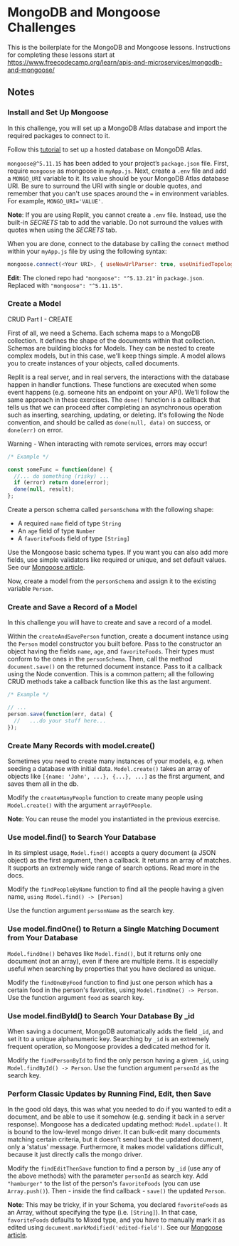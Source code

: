 # MongoDB and Mongoose Challenges
This is the boilerplate for the MongoDB and Mongoose lessons. Instructions for completing these lessons start at https://www.freecodecamp.org/learn/apis-and-microservices/mongodb-and-mongoose/


## Notes
### Install and Set Up Mongoose
In this challenge, you will set up a MongoDB Atlas database and import the required packages to connect to it.

Follow this [tutorial](https://www.freecodecamp.org/news/get-started-with-mongodb-atlas/) to set up a hosted database on MongoDB Atlas.

`mongoose@^5.11.15` has been added to your project’s `package.json` file. First, require `mongoose` as mongoose in `myApp.js`. Next, create a `.env` file and add a `MONGO_URI` variable to it. Its value should be your MongoDB Atlas database URI. Be sure to surround the URI with single or double quotes, and remember that you can't use spaces around the `=` in environment variables. For example, `MONGO_URI='VALUE'`.

**Note**: If you are using Replit, you cannot create a `.env` file. Instead, use the built-in *SECRETS* tab to add the variable. Do not surround the values with quotes when using the *SECRETS* tab.

When you are done, connect to the database by calling the `connect` method within your `myApp.js` file by using the following syntax:

```javascript
mongoose.connect(<Your URI>, { useNewUrlParser: true, useUnifiedTopology: true });
```

**Edit**: The cloned repo had `"mongoose": "^5.13.21"` in `package.json`. Replaced with `"mongoose": "^5.11.15"`.


### Create a Model
CRUD Part I - CREATE

First of all, we need a Schema. Each schema maps to a MongoDB collection. It defines the shape of the documents within that collection. Schemas are building blocks for Models. They can be nested to create complex models, but in this case, we'll keep things simple. A model allows you to create instances of your objects, called documents.

Replit is a real server, and in real servers, the interactions with the database happen in handler functions. These functions are executed when some event happens (e.g. someone hits an endpoint on your API). We’ll follow the same approach in these exercises. The `done()` function is a callback that tells us that we can proceed after completing an asynchronous operation such as inserting, searching, updating, or deleting. It's following the Node convention, and should be called as `done(null, data)` on success, or `done(err)` on error.

Warning - When interacting with remote services, errors may occur!

```javascript
/* Example */

const someFunc = function(done) {
  //... do something (risky) ...
  if (error) return done(error);
  done(null, result);
};
```

Create a person schema called `personSchema` with the following shape:

- A required `name` field of type `String`
- An `age` field of type `Number`
- A `favoriteFoods` field of type `[String]`

Use the Mongoose basic schema types. If you want you can also add more fields, use simple validators like required or unique, and set default values. See our [Mongoose article](https://www.freecodecamp.org/news/introduction-to-mongoose-for-mongodb-d2a7aa593c57/).

Now, create a model from the `personSchema` and assign it to the existing variable `Person`.


### Create and Save a Record of a Model
In this challenge you will have to create and save a record of a model.

Within the `createAndSavePerson` function, create a document instance using the `Person` model constructor you built before. Pass to the constructor an object having the fields `name`, `age`, and `favoriteFoods`. Their types must conform to the ones in the `personSchema`. Then, call the method `document.save()` on the returned document instance. Pass to it a callback using the Node convention. This is a common pattern; all the following CRUD methods take a callback function like this as the last argument.

```javascript
/* Example */

// ...
person.save(function(err, data) {
  //   ...do your stuff here...
});
```


### Create Many Records with model.create()
Sometimes you need to create many instances of your models, e.g. when seeding a database with initial data. `Model.create()` takes an array of objects like `[{name: 'John', ...}, {...}, ...]` as the first argument, and saves them all in the db.

Modify the `createManyPeople` function to create many people using `Model.create()` with the argument `arrayOfPeople`.

**Note**: You can reuse the model you instantiated in the previous exercise.


### Use model.find() to Search Your Database
In its simplest usage, `Model.find()` accepts a query document (a JSON object) as the first argument, then a callback. It returns an array of matches. It supports an extremely wide range of search options. Read more in the docs.

Modify the `findPeopleByName` function to find all the people having a given name, `using Model.find() -> [Person]`

Use the function argument `personName` as the search key.


### Use model.findOne() to Return a Single Matching Document from Your Database
`Model.findOne()` behaves like `Model.find()`, but it returns only one document (not an array), even if there are multiple items. It is especially useful when searching by properties that you have declared as unique.

Modify the `findOneByFood` function to find just one person which has a certain food in the person's favorites, using `Model.findOne() -> Person`. Use the function argument `food` as search key.


### Use model.findById() to Search Your Database By _id
When saving a document, MongoDB automatically adds the field `_id`, and set it to a unique alphanumeric key. Searching by `_id` is an extremely frequent operation, so Mongoose provides a dedicated method for it.

Modify the `findPersonById` to find the only person having a given `_id`, using `Model.findById() -> Person`. Use the function argument `personId` as the search key.


### Perform Classic Updates by Running Find, Edit, then Save
In the good old days, this was what you needed to do if you wanted to edit a document, and be able to use it somehow (e.g. sending it back in a server response). Mongoose has a dedicated updating method: `Model.update()`. It is bound to the low-level mongo driver. It can bulk-edit many documents matching certain criteria, but it doesn’t send back the updated document, only a 'status' message. Furthermore, it makes model validations difficult, because it just directly calls the mongo driver.

Modify the `findEditThenSave` function to find a person by `_id` (use any of the above methods) with the parameter `personId` as search key. Add `"hamburger"` to the list of the person's `favoriteFoods` (you can use `Array.push()`). Then - inside the find callback - `save()` the updated `Person`.

**Note**: This may be tricky, if in your Schema, you declared `favoriteFoods` as an Array, without specifying the type (i.e. `[String]`). In that case, `favoriteFoods` defaults to Mixed type, and you have to manually mark it as edited using `document.markModified('edited-field')`. See our [Mongoose article](https://www.freecodecamp.org/news/introduction-to-mongoose-for-mongodb-d2a7aa593c57/).







